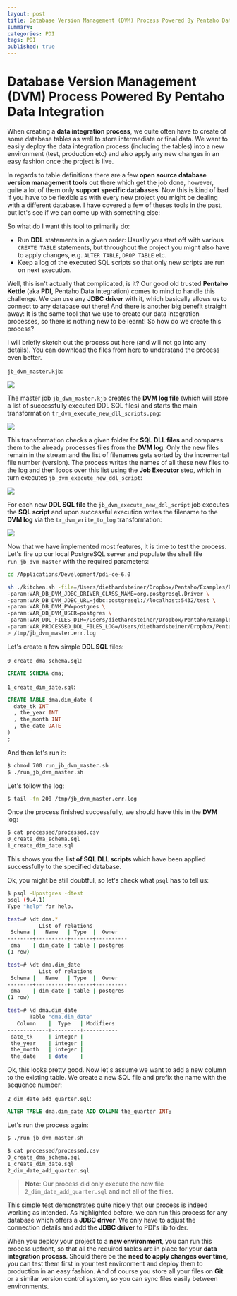 ```yaml
---
layout: post
title: Database Version Management (DVM) Process Powered By Pentaho Data Integration
summary: 
categories: PDI
tags: PDI
published: true
---
```


# Database Version Management (DVM) Process Powered By Pentaho Data Integration

When creating a **data integration process**, we quite often have to create of some database tables as well to store intermediate or final data. We want to easily deploy the data integration process (including the tables) into a new environment (test, production etc) and also apply any new changes in an easy fashion once the project is live.

In regards to table definitions there are a few **open source database version management tools** out there which get the job done, however, quite a lot of them only **support specific databases**. Now this is kind of bad if you have to be flexible as with every new project you might be dealing with a different database. I have covered a few of theses tools in the past, but let's see if we can come up with something else:

So what do I want this tool to primarily do:

- Run **DDL** statements in a given order: Usually you start off with various `CREATE TABLE` statements, but throughout the project you might also have to apply changes, e.g. `ALTER TABLE`, `DROP TABLE` etc.
- Keep a log of the executed SQL scripts so that only new scripts are run on next execution.

Well, this isn't actually that complicated, is it? Our good old trusted **Pentaho Kettle** (aka **PDI**, Pentaho Data Integration) comes to mind to handle this challenge. We can use any **JDBC driver** with it, which basically allows us to connect to any database out there! And there is another big benefit straight away: It is the same tool that we use to create our data integration processes, so there is nothing new to be learnt! So how do we create this process?

I will briefly sketch out the process out here (and will not go into any details). You can download the files from [here](https://github.com/diethardsteiner/diethardsteiner.github.io/tree/master/sample-files/pdi/database-versioning-tool) to understand the process even better.

`jb_dvm_master.kjb`:

![](/images/jb_dvm_master.png)

The master job `jb_dvm_master.kjb` creates the **DVM log file** (which will store a list of successfully executed DDL SQL files) and starts the main transformation `tr_dvm_execute_new_dll_scripts.png`:

![](/images/tr_dvm_execute_new_dll_scripts.png)

This transformation checks a given folder for **SQL DLL files** and compares them to the already processes files from the **DVM log**. Only the new files remain in the stream and the list of filenames gets sorted by the incremental file number (version). The process writes the names of all these new files to the log and then loops over this list using the **Job Executor** step, which in turn executes `jb_dvm_execute_new_ddl_script`:

![](/images/jb_dvm_execute_new_ddl_script.png)

For each new **DDL SQL file** the `jb_dvm_execute_new_ddl_script` job executes the **SQL script** and upon successful execution writes the filename to the **DVM log** via the `tr_dvm_write_to_log` transformation:

![](/images/tr_dvm_write_to_log.png)


Now that we have implemented most features, it is time to test the process. Let's fire up our local PostgreSQL server and populate the shell file `run_jb_dvm_master` with the required parameters:

```bash
cd /Applications/Development/pdi-ce-6.0

sh ./kitchen.sh -file=/Users/diethardsteiner/Dropbox/Pentaho/Examples/PDI/database-versioning-tool/jb_dvm_master.kjb \
-param:VAR_DB_DVM_JDBC_DRIVER_CLASS_NAME=org.postgresql.Driver \
-param:VAR_DB_DVM_JDBC_URL=jdbc:postgresql://localhost:5432/test \
-param:VAR_DB_DVM_PW=postgres \
-param:VAR_DB_DVM_USER=postgres \
-param:VAR_DDL_FILES_DIR=/Users/diethardsteiner/Dropbox/Pentaho/Examples/PDI/database-versioning-tool/ddl \
-param:VAR_PROCESSED_DDL_FILES_LOG=/Users/diethardsteiner/Dropbox/Pentaho/Examples/PDI/database-versioning-tool/processed/processed.csv \
> /tmp/jb_dvm_master.err.log
```

Let's create a few simple **DDL SQL** files:

`0_create_dma_schema.sql`:

```sql
CREATE SCHEMA dma;
```

`1_create_dim_date.sql`:

```sql
CREATE TABLE dma.dim_date (
  date_tk INT
  , the_year INT
  , the_month INT
  , the_date DATE
)
;
```


And then let's run it:

```bash
$ chmod 700 run_jb_dvm_master.sh
$ ./run_jb_dvm_master.sh
```

 Let's follow the log:
 
 ```bash
 $ tail -fn 200 /tmp/jb_dvm_master.err.log
 ```
 
Once the process finished successfully, we should have this in the **DVM** log:
 
```bash
$ cat processed/processed.csv
0_create_dma_schema.sql
1_create_dim_date.sql
```

This shows you the **list of SQL DLL scripts** which have been applied successfully to the specified database.


Ok, you might be still doubtful, so let's check what `psql` has to tell us:

```bash
$ psql -Upostgres -dtest
psql (9.4.1)
Type "help" for help.

test=# \dt dma.*
          List of relations
 Schema |   Name   | Type  |  Owner   
--------+----------+-------+----------
 dma    | dim_date | table | postgres
(1 row)

test=# \dt dma.dim_date
          List of relations
 Schema |   Name   | Type  |  Owner   
--------+----------+-------+----------
 dma    | dim_date | table | postgres
(1 row)

test=# \d dma.dim_date
       Table "dma.dim_date"
   Column    |  Type   | Modifiers 
-------------+---------+-----------
 date_tk     | integer | 
 the_year    | integer | 
 the_month   | integer | 
 the_date    | date    |
```

Ok, this looks pretty good. Now let's assume we want to add a new column to the existing table. We create a new SQL file and prefix the name with the sequence number:

`2_dim_date_add_quarter.sql`:

```sql
ALTER TABLE dma.dim_date ADD COLUMN the_quarter INT;
```

Let's run the process again:

```bash
$ ./run_jb_dvm_master.sh
```

```bash
$ cat processed/processed.csv
0_create_dma_schema.sql
1_create_dim_date.sql
2_dim_date_add_quarter.sql
```

> **Note**: Our process did only execute the new file `2_dim_date_add_quarter.sql` and not all of the files.

This simple test demonstrates quite nicely that our process is indeed working as intended. As highlighted before, we can run this process for any database which offers a **JDBC driver**. We only have to adjust the connection details and add the **JDBC driver** to PDI's lib folder.

When you deploy your project to a **new environment**, you can run this process upfront, so that all the required tables are in place for your **data integration process**. Should there be the **need to apply changes over time**, you can test them first in your test environment and deploy them to production in an easy fashion. And of course you store all your files on **Git** or a similar version control system, so you can sync files easily between environments.


